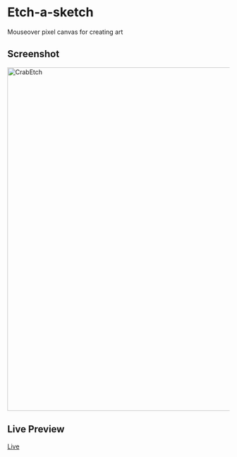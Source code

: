 # Etch-a-sketch
Mouseover pixel canvas for creating art 

## Screenshot
<img width="778" alt="CrabEtch" src="https://github.com/user-attachments/assets/df9b0b8e-dd3d-4b6f-84bd-498d6992b871" />

## Live Preview
[Live](https://beingisbecoming.github.io/etch-a-sketch/)
